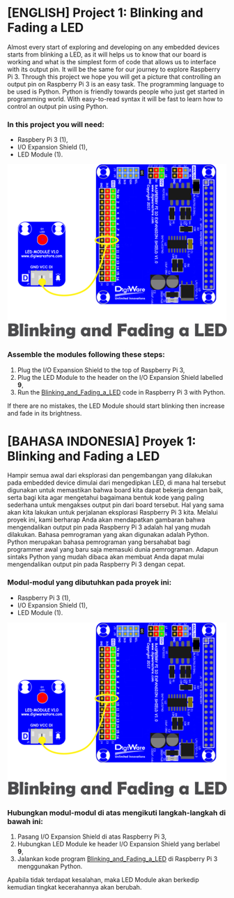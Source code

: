 # [ENGLISH] Project 1: Blinking and Fading a LED
Almost every start of exploring and developing on any embedded devices starts from blinking a LED, as it will helps us to know that our board is working and what is the simplest form of code that allows us to interface with its output pin. It will be the same for our journey to explore Raspberry Pi 3. Through this project we hope you will get a picture that controlling an output pin on Raspberry Pi 3 is an easy task. The programming language to be used is Python. Python is friendly towards people who just get started in programming world. With easy-to-read syntax it will be fast to learn how to control an output pin using Python.

### In this project you will need:
* Raspbery Pi 3 (1),
* I/O Expansion Shield (1),
* LED Module (1).

<img src="/images/blinking and fading LED.png" height="400">

### Assemble the modules following these steps:
1. Plug the I/O Expansion Shield to the top of  Raspberry Pi 3,
2. Plug the LED Module to the header on the I/O Expansion Shield labelled **9**,
3. Run the [Blinking_and_Fading_a_LED](/01_Blinking_and_Fading_a_LED/01_Blinking_and_Fading_a_LED.py) code in Raspberry Pi 3 with Python. 

If there are no mistakes, the LED Module should start blinking then increase and fade in its brightness.

# [BAHASA INDONESIA] Proyek 1: Blinking and Fading a LED
Hampir semua awal dari eksplorasi dan pengembangan yang dilakukan pada embedded device dimulai dari mengedipkan LED, di mana hal tersebut digunakan untuk memastikan bahwa board kita dapat bekerja dengan baik, serta bagi kita agar mengetahui bagaimana bentuk kode yang paling sederhana untuk mengakses output pin dari board tersebut. Hal yang sama akan kita lakukan untuk perjalanan eksplorasi Raspberry Pi 3 kita. Melalui proyek ini, kami berharap Anda akan mendapatkan gambaran bahwa mengendalikan output pin pada Raspberry Pi 3 adalah hal yang mudah dilakukan. Bahasa pemrograman yang akan digunakan adalah Python. Python merupakan bahasa pemrograman yang bersahabat bagi programmer awal yang baru saja memasuki dunia pemrograman. Adapun sintaks Python yang mudah dibaca akan membuat Anda dapat mulai mengendalikan output pin pada Raspberry Pi 3 dengan cepat.

### Modul-modul yang dibutuhkan pada proyek ini:
* Raspberry Pi 3 (1),
* I/O Expansion Shield (1),
* LED Module (1).

<img src="/images/blinking and fading LED.png" height="400">

### Hubungkan modul-modul di atas mengikuti langkah-langkah di bawah ini:
1. Pasang I/O Expansion Shield di atas Raspberry Pi 3,
2. Hubungkan LED Module ke header I/O Expansion Shield yang berlabel **9**,
3. Jalankan kode program [Blinking_and_Fading_a_LED](/01_Blinking_and_Fading_a_LED/01_Blinking_and_Fading_a_LED.py) di Raspberry Pi 3 menggunakan Python. 

Apabila tidak terdapat kesalahan, maka LED Module akan berkedip kemudian tingkat kecerahannya akan berubah.
